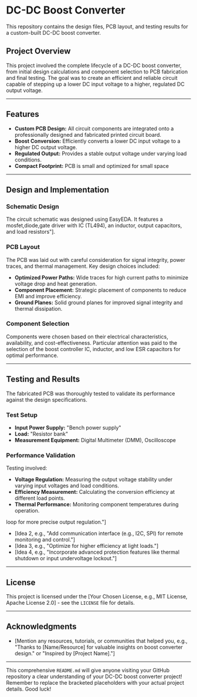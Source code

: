 # DC-DC Boost Converter

This repository contains the design files, PCB layout, and testing results for a custom-built DC-DC boost converter.

## Project Overview

This project involved the complete lifecycle of a DC-DC boost converter, from initial design calculations and component selection to PCB fabrication and final testing. The goal was to create an efficient and reliable circuit capable of stepping up a lower DC input voltage to a higher, regulated DC output voltage.

---

## Features

* **Custom PCB Design:** All circuit components are integrated onto a professionally designed and fabricated printed circuit board.
* **Boost Conversion:** Efficiently converts a lower DC input voltage to a higher DC output voltage.
* **Regulated Output:** Provides a stable output voltage under varying load conditions.
* **Compact Footprint:** PCB is small and optimized for small space
---

## Design and Implementation

### Schematic Design

The circuit schematic was designed using EasyEDA. It features a mosfet,diode,gate driver with IC (TL494), an inductor, output capacitors, and load resistors"].

### PCB Layout

The PCB was laid out with careful consideration for signal integrity, power traces, and thermal management. Key design choices included:

* **Optimized Power Paths:** Wide traces for high current paths to minimize voltage drop and heat generation.
* **Component Placement:** Strategic placement of components to reduce EMI and improve efficiency.
* **Ground Planes:** Solid ground planes for improved signal integrity and thermal dissipation.

### Component Selection

Components were chosen based on their electrical characteristics, availability, and cost-effectiveness. Particular attention was paid to the selection of the boost controller IC, inductor, and low ESR capacitors for optimal performance.

---

## Testing and Results

The fabricated PCB was thoroughly tested to validate its performance against the design specifications.

### Test Setup

* **Input Power Supply:**  "Bench power supply"
* **Load:**  "Resistor bank"
* **Measurement Equipment:** Digital Multimeter (DMM), Oscilloscope

### Performance Validation

Testing involved:

* **Voltage Regulation:** Measuring the output voltage stability under varying input voltages and load conditions.
* **Efficiency Measurement:** Calculating the conversion efficiency at different load points.
* **Thermal Performance:** Monitoring component temperatures during operation.

loop for more precise output regulation."]
* [Idea 2, e.g., "Add communication interface (e.g., I2C, SPI) for remote monitoring and control."]
* [Idea 3, e.g., "Optimize for higher efficiency at light loads."]
* [Idea 4, e.g., "Incorporate advanced protection features like thermal shutdown or input undervoltage lockout."]

---

## License

This project is licensed under the [Your Chosen License, e.g., MIT License, Apache License 2.0] - see the `LICENSE` file for details.

---

## Acknowledgments

* [Mention any resources, tutorials, or communities that helped you, e.g., "Thanks to [Name/Resource] for valuable insights on boost converter design." or "Inspired by [Project Name]."]

---

This comprehensive `README.md` will give anyone visiting your GitHub repository a clear understanding of your DC-DC boost converter project! Remember to replace the bracketed placeholders with your actual project details. Good luck!
